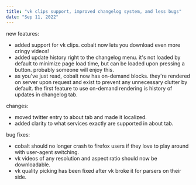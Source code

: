 ```yaml
---
title: "vk clips support, improved changelog system, and less bugs"
date: "Sep 11, 2022"
---
```

new features:
- added support for vk clips. cobalt now lets you download even more cringy videos!
- added update history right to the changelog menu. it's not loaded by default to minimize page load time, but can be loaded upon pressing a button. probably someone will enjoy this.
- as you've just read, cobalt now has on-demand blocks. they're rendered on server upon request and exist to prevent any unnecessary clutter by default. the first feature to use on-demand rendering is history of updates in changelog tab.

changes:
- moved twitter entry to about tab and made it localized.
- added clarity to what services exactly are supported in about tab.

bug fixes:
- cobalt should no longer crash to firefox users if they love to play around with user-agent switching.
- vk videos of any resolution and aspect ratio should now be downloadable.
- vk quality picking has been fixed after vk broke it for parsers on their side.